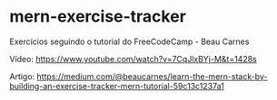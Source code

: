 # mern-exercise-tracker
Exercícios seguindo o tutorial do FreeCodeCamp - Beau Carnes

Vídeo: https://www.youtube.com/watch?v=7CqJlxBYj-M&t=1428s

Artigo: https://medium.com/@beaucarnes/learn-the-mern-stack-by-building-an-exercise-tracker-mern-tutorial-59c13c1237a1
